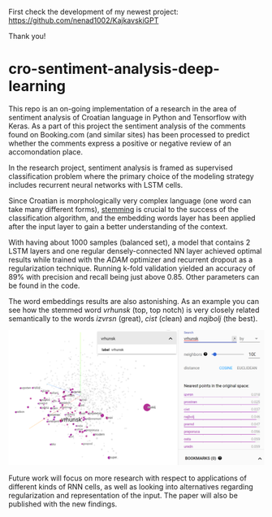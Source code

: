 First check the development of my newest project:
https://github.com/nenad1002/KajkavskiGPT

Thank you!

# cro-sentiment-analysis-deep-learning

This repo is an on-going implementation of a research in the area of sentiment analysis of Croatian language in Python and Tensorflow with Keras. As a part of this project the sentiment analysis of the comments found on Booking.com (and similar sites) has been processed to predict whether the comments express a positive or negative review of an accomondation place.

In the research project, sentiment analysis is framed as supervised classification problem where the primary choice of the modeling strategy includes recurrent neural networks with LSTM cells.

Since Croatian is morphologically very complex language (one word can take many different forms), [stemming](http://nlp.ffzg.hr/data/publications/nljubesi/ljubesic07-retrieving.pdf) is crucial to the success of the classification algorithm, and the embedding words layer has been applied after the input layer to gain a better understanding of the context.

With having about 1000 samples (balanced set), a model that contains 2 LSTM layers and one regular densely-connected NN layer achieved optimal results while trained with the *ADAM* optimizer and recurrent dropout as a regularization technique. Running k-fold validation yielded an accuracy of 89% with precision and recall being just above 0.85. Other parameters can be found in the code.

The word embeddings results are also astonishing. As an example you can see how the stemmed word *vrhunsk* (top, top notch) is very closely related semantically to the words *izvrsn* (great), *cist* (clean) and *najbolj* (the best).

![embedding](https://raw.githubusercontent.com/nenad1002/cro-sentiment-analysis-deep-learning/master/images/embeddings_example.png)

Future work will focus on more research with respect to applications of different kinds of RNN cells, as well as looking into alternatives regarding regularization and representation of the input. The paper will also be published with the new findings.
